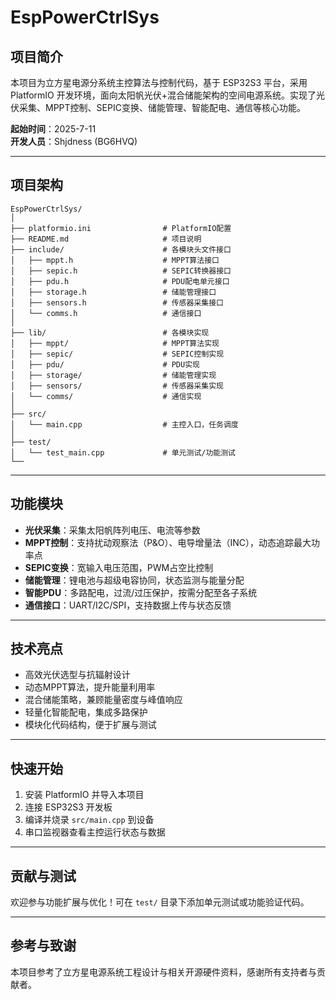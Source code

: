 
# EspPowerCtrlSys

## 项目简介
本项目为立方星电源分系统主控算法与控制代码，基于 ESP32S3 平台，采用 PlatformIO 开发环境，面向太阳帆光伏+混合储能架构的空间电源系统。实现了光伏采集、MPPT控制、SEPIC变换、储能管理、智能配电、通信等核心功能。

**起始时间**：2025-7-11  
**开发人员**：Shjdness (BG6HVQ)

---

## 项目架构

```
EspPowerCtrlSys/
│
├── platformio.ini                # PlatformIO配置
├── README.md                     # 项目说明
├── include/                      # 各模块头文件接口
│   ├── mppt.h                    # MPPT算法接口
│   ├── sepic.h                   # SEPIC转换器接口
│   ├── pdu.h                     # PDU配电单元接口
│   ├── storage.h                 # 储能管理接口
│   ├── sensors.h                 # 传感器采集接口
│   └── comms.h                   # 通信接口
│
├── lib/                          # 各模块实现
│   ├── mppt/                     # MPPT算法实现
│   ├── sepic/                    # SEPIC控制实现
│   ├── pdu/                      # PDU实现
│   ├── storage/                  # 储能管理实现
│   ├── sensors/                  # 传感器采集实现
│   └── comms/                    # 通信实现
│
├── src/
│   └── main.cpp                  # 主控入口，任务调度
│
├── test/
│   └── test_main.cpp             # 单元测试/功能测试
└──
```

---

## 功能模块

- **光伏采集**：采集太阳帆阵列电压、电流等参数
- **MPPT控制**：支持扰动观察法（P&O）、电导增量法（INC），动态追踪最大功率点
- **SEPIC变换**：宽输入电压范围，PWM占空比控制
- **储能管理**：锂电池与超级电容协同，状态监测与能量分配
- **智能PDU**：多路配电，过流/过压保护，按需分配至各子系统
- **通信接口**：UART/I2C/SPI，支持数据上传与状态反馈

---

## 技术亮点

- 高效光伏选型与抗辐射设计
- 动态MPPT算法，提升能量利用率
- 混合储能策略，兼顾能量密度与峰值响应
- 轻量化智能配电，集成多路保护
- 模块化代码结构，便于扩展与测试

---

## 快速开始

1. 安装 PlatformIO 并导入本项目
2. 连接 ESP32S3 开发板
3. 编译并烧录 `src/main.cpp` 到设备
4. 串口监视器查看主控运行状态与数据

---

## 贡献与测试

欢迎参与功能扩展与优化！可在 `test/` 目录下添加单元测试或功能验证代码。

---

## 参考与致谢

本项目参考了立方星电源系统工程设计与相关开源硬件资料，感谢所有支持者与贡献者。